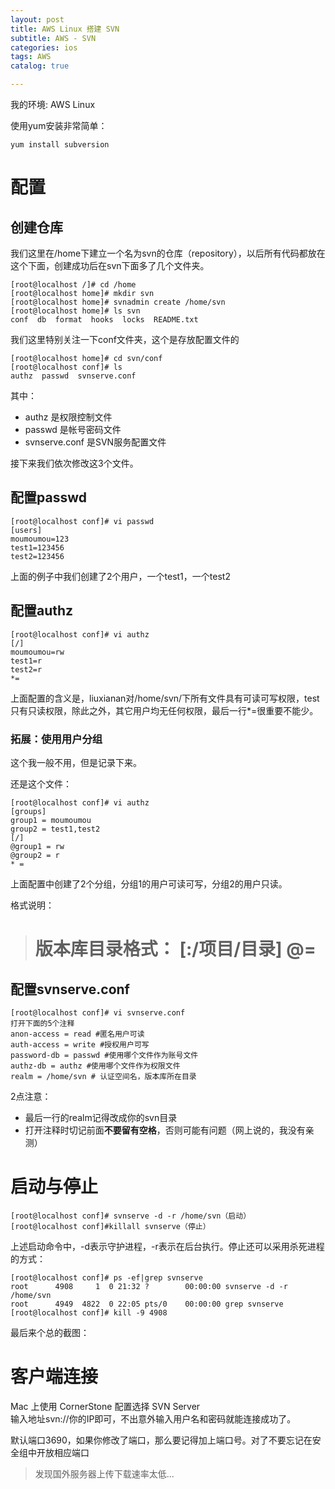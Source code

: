 ```yaml
---
layout: post
title: AWS Linux 搭建 SVN
subtitle: AWS - SVN
categories: ios
tags: AWS
catalog: true

---
```



我的环境: AWS Linux  

使用yum安装非常简单：

    yum install subversion


# 配置

## 创建仓库

我们这里在/home下建立一个名为svn的仓库（repository），以后所有代码都放在这个下面，创建成功后在svn下面多了几个文件夹。

    [root@localhost /]# cd /home
    [root@localhost home]# mkdir svn
    [root@localhost home]# svnadmin create /home/svn
    [root@localhost home]# ls svn
    conf  db  format  hooks  locks  README.txt


我们这里特别关注一下conf文件夹，这个是存放配置文件的

    [root@localhost home]# cd svn/conf
    [root@localhost conf]# ls
    authz  passwd  svnserve.conf


其中：

- authz 是权限控制文件
- passwd 是帐号密码文件
- svnserve.conf 是SVN服务配置文件


接下来我们依次修改这3个文件。

## 配置passwd

    [root@localhost conf]# vi passwd 
    [users]
    moumoumou=123
    test1=123456
    test2=123456


上面的例子中我们创建了2个用户，一个test1，一个test2


## 配置authz

    [root@localhost conf]# vi authz 
    [/]
    moumoumou=rw
    test1=r
    test2=r
    *=


上面配置的含义是，liuxianan对/home/svn/下所有文件具有可读可写权限，test只有只读权限，除此之外，其它用户均无任何权限，最后一行*=很重要不能少。


### 拓展：使用用户分组

这个我一般不用，但是记录下来。

还是这个文件：

    [root@localhost conf]# vi authz
    [groups]
    group1 = moumoumou
    group2 = test1,test2
    [/]
    @group1 = rw
    @group2 = r
    * =


上面配置中创建了2个分组，分组1的用户可读可写，分组2的用户只读。

格式说明：

> 
> 版本库目录格式：
> [:/项目/目录]
> @=
> =
> 


## 配置svnserve.conf

    [root@localhost conf]# vi svnserve.conf 
    打开下面的5个注释
    anon-access = read #匿名用户可读
    auth-access = write #授权用户可写
    password-db = passwd #使用哪个文件作为账号文件
    authz-db = authz #使用哪个文件作为权限文件
    realm = /home/svn # 认证空间名，版本库所在目录


2点注意：

- 最后一行的realm记得改成你的svn目录
- 打开注释时切记前面**不要留有空格**，否则可能有问题（网上说的，我没有亲测）

# 启动与停止

    [root@localhost conf]# svnserve -d -r /home/svn（启动）
    [root@localhost conf]#killall svnserve（停止）


上述启动命令中，-d表示守护进程，-r表示在后台执行。停止还可以采用杀死进程的方式：

    [root@localhost conf]# ps -ef|grep svnserve
    root      4908     1  0 21:32 ?        00:00:00 svnserve -d -r /home/svn
    root      4949  4822  0 22:05 pts/0    00:00:00 grep svnserve
    [root@localhost conf]# kill -9 4908


最后来个总的截图：


# 客户端连接

Mac 上使用 CornerStone 配置选择 SVN Server   
输入地址svn://你的IP即可，不出意外输入用户名和密码就能连接成功了。

默认端口3690，如果你修改了端口，那么要记得加上端口号。对了不要忘记在安全组中开放相应端口

> 发现国外服务器上传下载速率太低... 